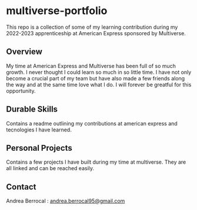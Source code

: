 # multiverse-portfolio

This repo is a collection of some of my learning contribution during my 2022-2023 apprenticeship at American Express sponsored by Multiverse.

## Overview
My time at American Express and Multiverse has been full of so much growth. I never thought I could learn so much in so little time. I have not only become a crucial part of my team but have also made a few friends along the way and at the same time love what I do. I will forever be greatful for this opportunity.

## Durable Skills
Contains a readme outlining my contributions at american express and tecnologies I have learned.

## Personal Projects

Contains a few projects I have built during my time at multiverse. They are all linked and can be reached easily.

## Contact

Andrea Berrocal : andrea.berrocal95@gmail.com


